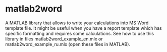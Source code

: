 # matlab2word
A MATLAB library that allows to write your calculations into MS Word template file.
It might be useful when you have a report template which has specific formatting and requires some calculations.
See how to use this library in files matlab2word_example_en.mlx or matlab2word_example_ru.mlx (open these files in MATLAB).
